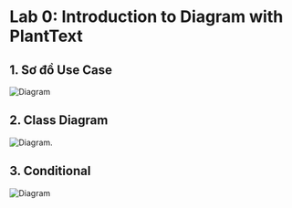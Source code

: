 # Lab 0: Introduction to Diagram with PlantText
## 1. Sơ đồ Use Case
![Diagram](https://www.planttext.com/api/plantuml/png/UhzxlqDnIM9HIMbk3bTYSab-aO9tnk65oHdn7eSNvALpSN4XSnLqTUqKD48EhybLoCvyk6j_ha91HcQk9XOrHoOytBMzHA7iy4g5agA7kpScAvIKLW9rv65NV7XXNeP2UkRXXJWDZ4ZDLKX91Aeg1iae90D9XQI7ksU2DIWScPW8L9YS0N9KAT3M1Gh53tUjBu29u38GAArG0b9H0ZG1vc1D1Ii56vlKYfBKl1GxEomwFHxkNbu9Lic5pnGzFL1OPO3SN98Fz234tCoyv9pIb5IWmK3W0BG25F000000__y30000)
## 2. Class Diagram
![Diagram](https://www.planttext.com/api/plantuml/png/T9BBQi9058RtUOf3LdKHi2rkWeYNQ9LgA6O8tHxJmHbgPY0c5Ack-YALxhhgkYww2FGzV8A-GfEOIvFOJI3_VoxVcND-3b_TjO-U7xWhHQ72v_u6L2lSEqm5NCD2oaTuLW1WXXOwJ8U9IQ3TlhljT29Lqw8FuJGmg0vsRpuOz-ONLwrM8vRHkU5Oaqs6zm7wVHHr2ztSYjf4oiJgcqNOvNNZH48OdKha6SmeXjaL-8GT3oymbSVFFK-cSD2dI-bjiaag-QLXgCZTl6-psIZN3ry50vk7xoAfxr9tGRsYEWfcSohErHzBGkkJ6nm7ZDVaeOjyLU40iAJ1OyeoOwk4EFl-E1xU1FpTfEV9funn5aZntpxD9MvYNmUZHuQfG3pC_oktC3hbdfiysqnoHhkjfcstnJBq23DRXQgaV6bGaf04n9sgRlhUQO6qfweeNIeUuaF-1G00__y30000).
## 3. Conditional 
![Diagram](https://www.planttext.com/api/plantuml/png/T92nJiDG34LtVyNDbWxyG39GeD1ET8d463searXD_D1xJgj-6mEVn2_WL20c94y-zqZN_lhuN6SBoUPf9Cf7KQIOcSZ4HiP3r8EOH0qZRd3tPd8Iks0ZeKzX0hcoo4JLOp3iek55jCyrIACnalI3LMW6oV09k6ujmeOVwEOcYHxTdVWryVbN7RdxrrmOaNGecpafzkevnZPCVBjQ0ehomdb5GDMskt3oIdYQjMsBegY9nymeDLxvirV-IpZqUpiljOre8kxvK2ydndUYjID_qZS0003__mC0)


